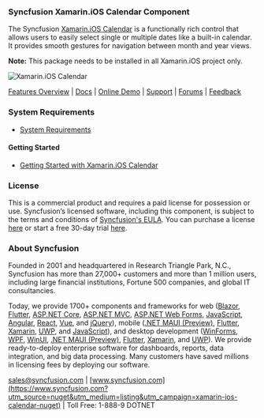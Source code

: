 ### Syncfusion Xamarin.iOS Calendar Component
The Syncfusion [Xamarin.iOS Calendar](https://www.syncfusion.com/xamarin-ios-ui-controls/calendar?utm_source=nuget&utm_medium=listing&utm_campaign=xamarin-ios-calendar-nuget) is a functionally rich control that allows users to easily select single or multiple dates like a built-in calendar. It provides smooth gestures for navigation between month and year views.

**Note:** This package needs to be installed in all Xamarin.iOS project only.

![Xamarin.iOS Calendar](https://cdn.syncfusion.com/nuget-readme/xamarin/xamarin.iOS-calendar.png)

[Features Overview](https://www.syncfusion.com/xamarin-ios-ui-controls/calendar?utm_source=nuget&utm_medium=listing&utm_campaign=xamarin-ios-calendar-nuget) | [Docs](https://help.syncfusion.com/xamarin-ios/sfcalendar/getting-started?utm_source=nuget&utm_medium=listing&utm_campaign=xamarin-ios-calendar-nuget) | [Online Demo](https://github.com/syncfusion/xamarin-demos?utm_source=nuget&utm_medium=listing&utm_campaign=xamarin-ios-calendar-nuget) | [Support](https://www.syncfusion.com/support/directtrac/incidents/newincident?utm_source=nuget&utm_medium=listing&utm_campaign=xamarin-ios-calendar-nuget) | [Forums](https://www.syncfusion.com/forums/xamarin.ios?utm_source=nuget&utm_medium=listing&utm_campaign=xamarin-ios-calendar-nuget) | [Feedback](https://www.syncfusion.com/feedback/xamarin-ios?utm_source=nuget&utm_medium=listing&utm_campaign=xamarin-ios-calendar-nuget)

### System Requirements

* [System Requirements](https://help.syncfusion.com/xamarin-ios/installation-and-upgrade/system-requirements?utm_source=nuget&utm_medium=listing&utm_campaign=xamarin-ios-calendar-nuget)

#### Getting Started

* [Getting Started with Xamarin.iOS Calendar](https://help.syncfusion.com/xamarin-ios/sfcalendar/getting-started?utm_source=nuget&utm_medium=listing&utm_campaign=xamarin-ios-calendar-nuget)

### License

This is a commercial product and requires a paid license for possession or use. Syncfusion’s licensed software, including this component, is subject to the terms and conditions of [Syncfusion's EULA](https://www.syncfusion.com/eula/es/?utm_source=nuget&utm_medium=listing&utm_campaign=xamarin-ios-calendar-nuget). You can purchase a license [here](https://www.syncfusion.com/sales/products?utm_source=nuget&utm_medium=listing&utm_campaign=xamarin-ios-calendar-nuget) or start a free 30-day trial [here](https://www.syncfusion.com/account/manage-trials/start-trials?utm_source=nuget&utm_medium=listing&utm_campaign=xamarin-ios-calendar-nuget).

### About Syncfusion

Founded in 2001 and headquartered in Research Triangle Park, N.C., Syncfusion has more than 27,000+ customers and more than 1 million users, including large financial institutions, Fortune 500 companies, and global IT consultancies.
 
Today, we provide 1700+ components and frameworks for web ([Blazor](https://www.syncfusion.com/blazor-components?utm_source=nuget&utm_medium=listing&utm_campaign=xamarin-ios-calendar-nuget), [Flutter](https://www.syncfusion.com/flutter-widgets?utm_source=nuget&utm_medium=listing&utm_campaign=xamarin-ios-calendar-nuget), [ASP.NET Core](https://www.syncfusion.com/aspnet-core-ui-controls?utm_source=nuget&utm_medium=listing&utm_campaign=xamarin-ios-calendar-nuget), [ASP.NET MVC](https://www.syncfusion.com/aspnet-mvc-ui-controls?utm_source=nuget&utm_medium=listing&utm_campaign=xamarin-ios-calendar-nuget), [ASP.NET Web Forms](https://www.syncfusion.com/jquery/aspnet-webforms-ui-controls?utm_source=nuget&utm_medium=listing&utm_campaign=xamarin-ios-calendar-nuget), [JavaScript](https://www.syncfusion.com/javascript-ui-controls?utm_source=nuget&utm_medium=listing&utm_campaign=xamarin-ios-calendar-nuget), [Angular](https://www.syncfusion.com/angular-ui-components?utm_source=nuget&utm_medium=listing&utm_campaign=xamarin-ios-calendar-nuget), [React](https://www.syncfusion.com/react-ui-components?utm_source=nuget&utm_medium=listing&utm_campaign=xamarin-ios-calendar-nuget), [Vue](https://www.syncfusion.com/vue-ui-components?utm_source=nuget&utm_medium=listing&utm_campaign=xamarin-ios-calendar-nuget), and [jQuery](https://www.syncfusion.com/jquery-ui-widgets?utm_source=nuget&utm_medium=listing&utm_campaign=xamarin-ios-calendar-nuget)), mobile ([.NET MAUI (Preview)](https://www.syncfusion.com/maui-controls?utm_source=nuget&utm_medium=listing&utm_campaign=xamarin-ios-calendar-nuget), [Flutter](https://www.syncfusion.com/flutter-widgets?utm_source=nuget&utm_medium=listing&utm_campaign=xamarin-ios-calendar-nuget), [Xamarin](https://www.syncfusion.com/xamarin-ui-controls?utm_source=nuget&utm_medium=listing&utm_campaign=xamarin-ios-calendar-nuget), [UWP](https://www.syncfusion.com/uwp-ui-controls?utm_source=nuget&utm_medium=listing&utm_campaign=xamarin-ios-calendar-nuget), and [JavaScript](https://www.syncfusion.com/javascript-ui-controls?utm_source=nuget&utm_medium=listing&utm_campaign=xamarin-ios-calendar-nuget)), and desktop development ([WinForms](https://www.syncfusion.com/winforms-ui-controls?utm_source=nuget&utm_medium=listing&utm_campaign=xamarin-ios-calendar-nuget), [WPF](https://www.syncfusion.com/wpf-controls?utm_source=nuget&utm_medium=listing&utm_campaign=xamarin-ios-calendar-nuget), [WinUI](https://www.syncfusion.com/winui-controls?utm_source=nuget&utm_medium=listing&utm_campaign=xamarin-ios-calendar-nuget), [.NET MAUI (Preview)](https://www.syncfusion.com/maui-controls?utm_source=nuget&utm_medium=listing&utm_campaign=xamarin-ios-calendar-nuget), [Flutter](https://www.syncfusion.com/flutter-widgets?utm_source=nuget&utm_medium=listing&utm_campaign=xamarin-ios-calendar-nuget), [Xamarin](https://www.syncfusion.com/xamarin-ui-controls?utm_source=nuget&utm_medium=listing&utm_campaign=xamarin-ios-calendar-nuget), and [UWP](https://www.syncfusion.com/uwp-ui-controls?utm_source=nuget&utm_medium=listing&utm_campaign=xamarin-ios-calendar-nuget)). We provide ready-to-deploy enterprise software for dashboards, reports, data integration, and big data processing. Many customers have saved millions in licensing fees by deploying our software.

[sales@syncfusion.com](mailto:sales@syncfusion.com?Subject=Syncfusion%20Xamarin.iOS%20Calendar-%20NuGet) | [www.syncfusion.com](https://www.syncfusion.com?utm_source=nuget&utm_medium=listing&utm_campaign=xamarin-ios-calendar-nuget) | Toll Free: 1-888-9 DOTNET


     